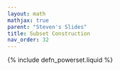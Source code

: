 ```yaml
---
layout: math
mathjax: true
parent: "Steven's Slides"
title: Subset Construction
nav_order: 32
--- 
```


{% include defn_powerset.liquid %}